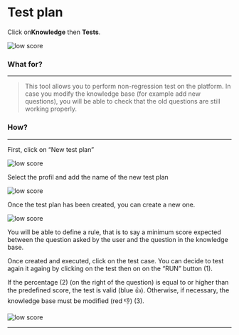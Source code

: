 # Test plan

Click on**Knowledge** then **Tests**.

<div class="image_center">
  <img :src="$withBase('/assets/img/virtual-agent-studio/knowledge/test_plan1.png')" alt="low score">
</div>




### What for?
---
>This tool allows you to perform non-regression test on the platform. In case you
modify the knowledge base (for example add new questions), you will be able to
check that the old questions are still working properly.

### How?
---
First, click on “New test plan”

<div class="image_center">
  <img :src="$withBase('/assets/img/virtual-agent-studio/knowledge/test_plan2.png')" alt="low score">
</div>



Select the profil and add the name of the new test plan

<div class="image_center">
  <img :src="$withBase('/assets/img/virtual-agent-studio/knowledge/test_plan3.png')" alt="low score">
</div>



Once the test plan has been created, you can create a new one.

<div class="image_center">
  <img :src="$withBase('/assets/img/virtual-agent-studio/knowledge/synonyms3.png')" alt="low score">
</div>



You will be able to define a rule, that is to say a minimum score expected
between the question asked by the user and the question in the knowledge base.

Once created and executed, click on the test case. You can decide to test again
it againg by clicking on the test then on on the “RUN” button (1).

If the percentage (2) (on the right of the question) is equal to or higher than
the predefined score, the test is valid (blue 👍). Otherwise, if necessary, the
knowledge base must be modified (red 👎) (3).

<div class="image_center">
  <img :src="$withBase('/assets/img/virtual-agent-studio/knowledge/test_plan4.png')" alt="low score">
</div>



---


